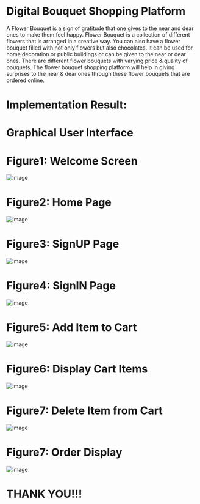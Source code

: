 # Digital Bouquet Shopping Platform
A Flower Bouquet is a sign of gratitude that one gives to the near and dear ones to make them feel happy. Flower Bouquet is a collection of different flowers that is arranged in a creative way. 
You can also have a flower bouquet filled with not only flowers but also chocolates. It can be used for home decoration or public buildings or can be given to the near or dear ones. There are different flower bouquets with varying price & quality of bouquets. The flower bouquet shopping platform will help in giving surprises to the near &amp; dear ones through these flower bouquets that are ordered online.

# Implementation Result:

# Graphical User Interface

# Figure1: Welcome Screen

![image](https://github.com/picoders1/Digital-Bouquet-Shopping-Platform/assets/87698874/f3ededd5-d8ca-42fa-880b-9266063f2602)

# Figure2: Home Page

![image](https://github.com/picoders1/Digital-Bouquet-Shopping-Platform/assets/87698874/6caf8bfc-54ce-4a03-ba6d-96b0e9c24103)

# Figure3: SignUP Page

![image](https://github.com/picoders1/Digital-Bouquet-Shopping-Platform/assets/87698874/e7d7b446-a968-4535-a0ac-090bd6dfa5be)

# Figure4: SignIN Page

![image](https://github.com/picoders1/Digital-Bouquet-Shopping-Platform/assets/87698874/c47824d4-4c38-4020-826d-21a729c5e5af)

# Figure5: Add Item to Cart

![image](https://github.com/picoders1/Digital-Bouquet-Shopping-Platform/assets/87698874/40dbf33b-cee5-4c9a-9e34-3b0b948c2a2c)

# Figure6: Display Cart Items

![image](https://github.com/picoders1/Digital-Bouquet-Shopping-Platform/assets/87698874/cce21f4d-b54e-440d-b105-8293ea32c87e)

# Figure7: Delete Item from Cart

![image](https://github.com/picoders1/Digital-Bouquet-Shopping-Platform/assets/87698874/f6c33125-fb69-4fa9-a49d-e720973784b0)

# Figure7: Order Display

![image](https://github.com/picoders1/Digital-Bouquet-Shopping-Platform/assets/87698874/772e7357-bfac-428a-a384-2c661eb8f89d)


# THANK YOU!!!







